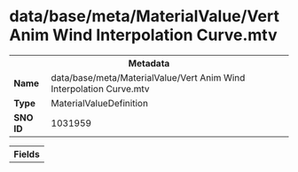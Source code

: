 <h1>data/base/meta/MaterialValue/Vert Anim Wind Interpolation Curve.mtv</h1><table><tr><th colspan="100%">Metadata</th></tr><tr><td><b>Name</b></td><td>data/base/meta/MaterialValue/Vert Anim Wind Interpolation Curve.mtv</td></tr><tr><td><b>Type</b></td><td>MaterialValueDefinition</td></tr><tr><td><b>SNO ID</b></td><td>1031959</td></tr></table>

<table><tr><th colspan="100%">Fields</th></tr></table>

